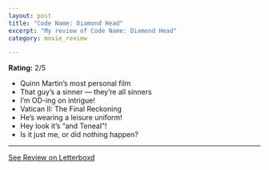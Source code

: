 ```yaml
---
layout: post
title: "Code Name: Diamond Head"
excerpt: "My review of Code Name: Diamond Head"
category: movie_review

---
```


**Rating:** 2/5

* Quinn Martin’s most personal film
* That guy’s a sinner — they’re all sinners
* I’m OD-ing on intrigue!
* Vatican II: The Final Reckoning
* He’s wearing a leisure uniform!
* Hey look it’s “and Teneal”!
* Is it just me, or did nothing happen?

<hr>

[See Review on Letterboxd](https://boxd.it/4tMVM1)
